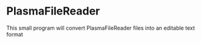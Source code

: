 # PlasmaFileReader

This small program will convert PlasmaFileReader files into an editable text format
    
